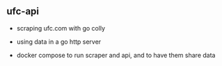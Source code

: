 ## ufc-api

- scraping ufc.com with go colly

- using data in a go http server

- docker compose to run scraper and api, and to have them share data

